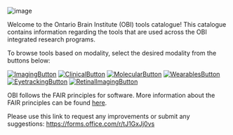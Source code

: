 ![image](https://user-images.githubusercontent.com/107212980/176284819-f6d572d7-e471-4100-92a8-43f96766cba4.png)

Welcome to the Ontario Brain Institute (OBI) tools catalogue! This catalogue contains information regarding the tools that are used across the OBI integrated research programs. 

To browse tools based on modality, select the desired modality from the buttons below:

[![ImagingButton](https://user-images.githubusercontent.com/107212980/176284084-683d1e7d-ee53-4990-a89f-09c88b15df72.PNG)](ImagingTools.md)
[![ClinicalButton](https://user-images.githubusercontent.com/107212980/176281109-248a08e6-7e5a-4118-b6ed-d9f4b95cb10d.PNG)](ClinicalTools.md)
[![MolecularButton](https://user-images.githubusercontent.com/107212980/176281333-a582c588-b4e6-482b-946a-72c18c27eb02.PNG)](MolecularTools.md)
[![WearablesButton](https://user-images.githubusercontent.com/107212980/176283127-79897e01-63f3-4230-9e1a-ca0074d146c0.PNG)](WearableTools.md)
[![EyetrackingButton](https://user-images.githubusercontent.com/107212980/176283546-e0c995ed-4c6e-4afd-8f7d-f5af6fa9e5bf.PNG)](EyeTrackingTools.md)
[![RetinalImagingButton](https://user-images.githubusercontent.com/107212980/176283624-2de805df-ee0b-4f1c-a7e0-2e20dba51e3c.PNG)](RetinalImagingTools.md)

OBI follows the FAIR principles for software. More information about the FAIR principles can be found [here](FAIR.md).

Please use this link to request any improvements or submit any suggestions: https://forms.office.com/r/tJ1GxJj0vs
